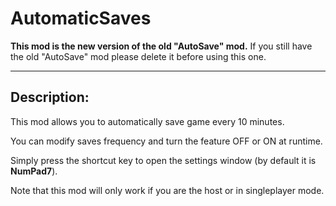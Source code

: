 # AutomaticSaves

__This mod is the new version of the old "AutoSave" mod.__
If you still have the old "AutoSave" mod please delete it before using this one.

----

## Description:

This mod allows you to automatically save game every 10 minutes.

You can modify saves frequency and turn the feature OFF or ON at runtime.

Simply press the shortcut key to open the settings window (by default it is __NumPad7__).

Note that this mod will only work if you are the host or in singleplayer mode.
